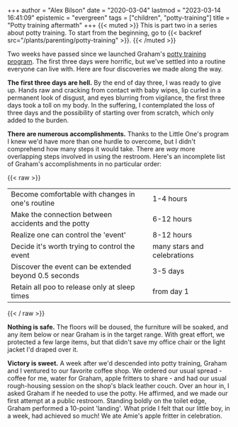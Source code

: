 +++
author = "Alex Bilson"
date = "2020-03-04"
lastmod = "2023-03-14 16:41:09"
epistemic = "evergreen"
tags = ["children", "potty-training"]
title = "Potty training aftermath"
+++
{{< muted >}}
This is part two in a series about potty training. To start from the beginning, go to {{< backref src="/plants/parenting/potty-training" >}}.
{{< /muted >}}

Two weeks have passed since we launched Graham's [potty training program](https://www.littleones.co/). The first three days were horrific, but we've settled into a routine everyone can live with. Here are four discoveries we made along the way.

**The first three days are hell.** By the end of day three, I was ready to give up. Hands raw and cracking from contact with baby wipes, lip curled in a permanent look of disgust, and eyes blurring from vigilance, the first three days took a toll on my body. In the suffering, I contemplated the loss of three days and the possibility of starting over from scratch, which only added to the burden.

**There are numerous accomplishments.** Thanks to the Little One's program I knew we'd have more than one hurdle to overcome, but I didn't comprehend how many steps it would take. There are _way_ more overlapping steps involved in using the restroom. Here's an incomplete list of Graham's accomplishments in no particular order:

{{< raw >}}
<table>
<tr><td>Become comfortable with changes in one's routine</td><td>1-4 hours</td></tr>
<tr><td>Make the connection between accidents and the potty</td><td>6-12 hours</td></tr>
<tr><td>Realize one can control the 'event'</td><td>8-12 hours</td></tr>
<tr><td>Decide it's worth trying to control the event </td><td>many stars and celebrations</td></tr>
<tr><td>Discover the event can be extended beyond 0.5 seconds </td><td>3-5 days</td></tr>
<tr><td>Retain all poo to release only at sleep times </td><td>from day 1</td></tr>
</table>
{{< / raw >}}

**Nothing is safe.** The floors will be doused, the furniture will be soaked, and any item below or near Graham is in the target range. With great effort, we protected a few large items, but that didn't save my office chair or the light jacket I'd draped over it.

**Victory is sweet.** A week after we'd descended into potty training, Graham and I ventured to our favorite coffee shop. We ordered our usual spread - coffee for me, water for Graham, apple fritters to share - and had our usual rough-housing session on the shop's black leather couch. Over an hour in, I asked Graham if he needed to use the potty.  He affirmed, and we made our first attempt at a public restroom. Standing boldly on the toilet edge, Graham performed a 10-point 'landing'. What pride I felt that our little boy, in a week, had achieved so much! We ate Amie's apple fritter in celebration.
